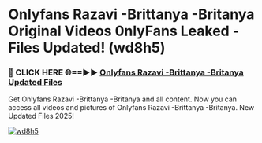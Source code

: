 # Onlyfans Razavi -Brittanya -Britanya Original Videos 0nlyFans Leaked - Files Updated! (wd8h5)

<h3>🔴 CLICK HERE 🌐==►► <a href="https://tinyurl.com/2jnfzry5" rel="nofollow">Onlyfans Razavi -Brittanya -Britanya Updated Files</a></h3>

Get Onlyfans Razavi -Brittanya -Britanya and all content. Now you can access all videos and pictures of Onlyfans Razavi -Brittanya -Britanya. New Updated Files 2025!

[![wd8h5](https://i.imgur.com/GyGTBgg.gif)](https://tinyurl.com/2jnfzry5)

